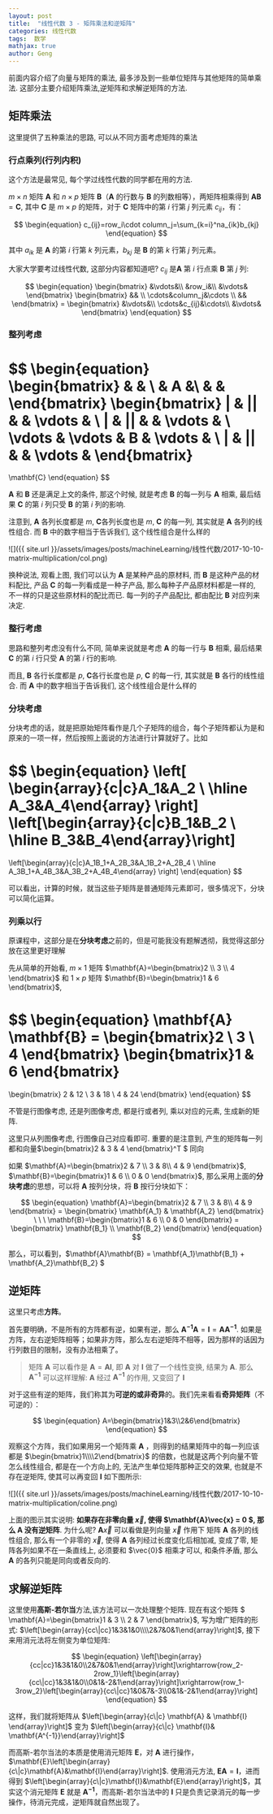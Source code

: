 ```yaml
---
layout: post
title:  "线性代数 3 - 矩阵乘法和逆矩阵"
categories: 线性代数
tags:  数学
mathjax: true
author: Geng
---
```


前面内容介绍了向量与矩阵的乘法, 最多涉及到一些单位矩阵与其他矩阵的简单乘法. 这部分主要介绍矩阵乘法,逆矩阵和求解逆矩阵的方法.





## 矩阵乘法
这里提供了五种乘法的思路, 可以从不同方面考虑矩阵的乘法

### 行点乘列(行列内积)
这个方法是最常见, 每个学过线性代数的同学都在用的方法.

$m \times n$ 矩阵 $\mathbf{A}$ 和 $n\times p$ 矩阵 $\mathbf{B}$（$\mathbf{A}$ 的行数与 $\mathbf{B}$ 的列数相等），两矩阵相乘得到 $\mathbf{A}\mathbf{B}=\mathbf{C}$, 其中 $\mathbf{C}$ 是 $m\times p$ 的矩阵，对于 $\mathbf{C}$ 矩阵中的第 $i$ 行第 $j$ 列元素 $c_{ij}$，有：

$$
\begin{equation}
c_{ij}=row_i\cdot column_j=\sum_{k=i}^na_{ik}b_{kj}
\end{equation}
$$

其中 $a_{ik}$ 是 $\mathbf{A}$ 的第 $i$ 行第 $k$ 列元素，$b_{kj}$ 是 $\mathbf{B}$ 的第 $k$ 行第 $j$ 列元素。

大家大学要考过线性代数, 这部分内容都知道吧? $c_{ij}$ 是$\mathbf{A}$ 第 $i$ 行点乘 $\mathbf{B}$ 第 $j$ 列:

$$
\begin{equation}
\begin{bmatrix}
    &\vdots&\\
    &row_i&\\
    &\vdots&
\end{bmatrix}
\begin{bmatrix}
    && \\
    \cdots&column_j&\cdots \\
    && 
\end{bmatrix}
    =
\begin{bmatrix}
    &\vdots&\\
    \cdots&c_{ij}&\cdots\\
    &\vdots&
\end{bmatrix}
\end{equation}
$$

### 整列考虑

$$
\begin{equation}
\begin{bmatrix}
    & &  \\
    & A &\\
    & &
\end{bmatrix}
\begin{bmatrix}
| & || &  & \vdots  &  \\
| & || &  & \vdots  &  \\
\vdots & \vdots & B & \vdots &  \\
| & || &  & \vdots  & 
\end{bmatrix}
=
\mathbf{C}
\end{equation}
$$

$\mathbf{A}$ 和 $\mathbf{B}$ 还是满足上文的条件, 那这个时候, 就是考虑 $\mathbf{B}$ 的每一列与 $\mathbf{A}$ 相乘, 最后结果 $\mathbf{C}$ 的第 $i$ 列只受 $\mathbf{B}$ 的第 $i$ 列的影响.

注意到, $\mathbf{A}$ 各列长度都是 $m$, $\mathbf{C}$各列长度也是 $m$, $\mathbf{C}$ 的每一列, 其实就是 $\mathbf{A}$ 各列的线性组合. 而 $\mathbf{B}$ 中的数字相当于告诉我们, 这个线性组合是什么样的


![]({{ site.url }}/assets/images/posts/machineLearning/线性代数/2017-10-10-matrix-multiplication/col.png)

换种说法, 观看上图, 我们可以认为 $\mathbf{A}$ 是某种产品的原材料, 而  $\mathbf{B}$ 是这种产品的材料配比, 产品  $\mathbf{C}$ 的每一列看成是一种子产品, 那么每种子产品原材料都是一样的, 不一样的只是这些原材料的配比而已. 每一列的子产品配比, 都由配比 $\mathbf{B}$ 对应列来决定.  

### 整行考虑

思路和整列考虑没有什么不同, 简单来说就是考虑 $\mathbf{A}$ 的每一行与 $\mathbf{B}$ 相乘, 最后结果 $\mathbf{C}$ 的第 $i$ 行只受 $\mathbf{A}$ 的第 $i$ 行的影响.

而且, $\mathbf{B}$ 各行长度都是 $p$, $\mathbf{C}$各行长度也是 $p$, $\mathbf{C}$ 的每一行, 其实就是 $\mathbf{B}$ 各行的线性组合. 而 $\mathbf{A}$ 中的数字相当于告诉我们, 这个线性组合是什么样的

### 分块考虑

分块考虑的话，就是把原始矩阵看作是几个子矩阵的组合，每个子矩阵都认为是和原来的一项一样，然后按照上面说的方法进行计算就好了。比如

$$
\begin{equation} 
\left[ \begin{array}{c|c}A_1&A_2 \\ 
\hline 
A_3&A_4\end{array} \right] 
\left[\begin{array}{c|c}B_1&B_2 \\
\hline 
B_3&B_4\end{array}\right]
=
\left[\begin{array}{c|c}A_1B_1+A_2B_3&A_1B_2+A_2B_4 \\
\hline A_3B_1+A_4B_3&A_3B_2+A_4B_4\end{array} \right]
\end{equation}
$$

可以看出，计算的时候，就当这些子矩阵是普通矩阵元素即可，很多情况下，分块可以简化运算。

### 列乘以行

原课程中，这部分是在**分块考虑**之前的，但是可能我没有题解透彻，我觉得这部分放在这里更好理解

先从简单的开始看, $m \times 1$ 矩阵 $\mathbf{A}=\begin{bmatrix}2 \\ 3 \\ 4 \end{bmatrix}$ 和 $1\times p$ 矩阵 $\mathbf{B}=\begin{bmatrix}1 & 6 \end{bmatrix}$, 

$$
\begin{equation} 
 \mathbf{A} \mathbf{B} =
 \begin{bmatrix}2 \\ 3 \\ 4 \end{bmatrix} 
 \begin{bmatrix}1 & 6 \end{bmatrix}
 =
 \begin{bmatrix}
 2 & 12 \\
 3 & 18 \\
 4 & 24
 \end{bmatrix}
\end{equation}
$$

不管是行图像考虑, 还是列图像考虑, 都是行或者列, 乘以对应的元素, 生成新的矩阵. 

这里只从列图像考虑, 行图像自己对应看即可. 重要的是注意到, 产生的矩阵每一列都和向量$\begin{bmatrix}2 & 3 & 4 \end{bmatrix}^T $ 同向

如果 $\mathbf{A}=\begin{bmatrix}2 & 7 \\ 3 & 8\\ 4 & 9 \end{bmatrix}$,  $\mathbf{B}=\begin{bmatrix}1 & 6 \\ 0 & 0 \end{bmatrix}$, 那么采用上面的**分块考虑**的思想，可以将 $\mathbf{A}$ 按列分块，将 $\mathbf{B}$ 按行分块如下：

$$ \begin{equation} 
\mathbf{A}=\begin{bmatrix}2 & 7 \\ 3 & 8\\ 4 & 9 \end{bmatrix} = \begin{bmatrix} \mathbf{A_1} & \mathbf{A_2} \end{bmatrix} \ \ \ 
\mathbf{B}=\begin{bmatrix}1 & 6 \\ 0 & 0 \end{bmatrix} = \begin{bmatrix} \mathbf{B_1} \\ \mathbf{B_2} \end{bmatrix}
\end{equation} $$

那么，可以看到，$\mathbf{A}\mathbf{B} = \mathbf{A_1}\mathbf{B_1} + \mathbf{A_2}\mathbf{B_2} $ 

## 逆矩阵

这里只考虑**方阵**。

首先要明确，不是所有的方阵都有逆，如果有逆，那么 $\mathbf{A^{-1}} \mathbf{A} = \mathbf{I} = \mathbf{A} \mathbf{A^{-1}}$. 如果是方阵，左右逆矩阵相等；如果非方阵，那么左右逆矩阵不相等，因为那样的话因为行列数目的限制，没有办法相乘了。

> 矩阵 $\mathbf{A}$ 可以看作是 $\mathbf{A}=\mathbf{A}\mathbf{I}$, 即 $\mathbf{A}$ 对 $\mathbf{I}$ 做了一个线性变换, 结果为 $\mathbf{A}$. 那么 $\mathbf{A^{-1}}$ 可以这样理解: $\mathbf{A}$ 经过 $\mathbf{A^{-1}}$ 的作用, 又变回了 $\mathbf{I}$

对于这些有逆的矩阵，我们称其为**可逆的或非奇异**的。我们先来看看**奇异矩阵**（不可逆的）：

$$ \begin{equation} 
A=\begin{bmatrix}1&3\\2&6\end{bmatrix}
\end{equation} $$

观察这个方阵，我们如果用另一个矩阵乘 $\mathbf{A}$ ，则得到的结果矩阵中的每一列应该都是 $\begin{bmatrix}1\\\\2\end{bmatrix}$ 的倍数，也就是这两个列向量不管怎么线性组合, 都是在一个方向上的, 无法产生单位矩阵那种正交的效果, 也就是不存在逆矩阵, 使其可以再变回 $\mathbf{I}$ 如下图所示:

![]({{ site.url }}/assets/images/posts/machineLearning/线性代数/2017-10-10-matrix-multiplication/coline.png)

上面的图示其实说明: **如果存在非零向量 $\vec{x}$, 使得 $\mathbf{A}\vec{x} = 0 $, 那么 $\mathbf{A}$ 没有逆矩阵**. 为什么呢? $\mathbf{A}\vec{x}$ 可以看做是列向量 $\vec{x}$ 作用下 矩阵 $\mathbf{A}$ 各列的线性组合, 那么有一个非零的 $\vec{x}$, 使得 $\mathbf{A}$ 各列经过长度变化后相加减, 变成了零, 矩阵各列如果不在一条直线上, 必须要和 $\vec{0}$ 相乘才可以, 和条件矛盾, 那么 $\mathbf{A}$ 的各列只能是同向或者反向的.  

## 求解逆矩阵

这里使用**高斯-若尔当**方法,该方法可以一次处理整个矩阵. 现在有这个矩阵 $ \mathbf{A}=\begin{bmatrix}1 & 3 \\\\ 2 & 7 \end{bmatrix}$, 写为增广矩阵的形式: $\left[\begin{array}{cc\|cc}1&3&1&0\\\\2&7&0&1\end{array}\right]$, 接下来用消元法将左侧变为单位矩阵:

$$ \begin{equation} 
\left[\begin{array}{cc|cc}1&3&1&0\\2&7&0&1\end{array}\right]\xrightarrow{row_2-2row_1}\left[\begin{array}{cc\|cc}1&3&1&0\\0&1&-2&1\end{array}\right]\xrightarrow{row_1-3row_2}\left[\begin{array}{cc\|cc}1&0&7&-3\\0&1&-2&1\end{array}\right]
\end{equation} $$

这样，我们就将矩阵从 $\left[\begin{array}{c\|c} \mathbf{A} & \mathbf{I} \end{array}\right]$ 变为 $\left[\begin{array}{c\|c} \mathbf{I}& \mathbf{A^{-1}}\end{array}\right]$

而高斯-若尔当法的本质是使用消元矩阵 $\mathbf{E}$，对 $\mathbf{A}$ 进行操作，$\mathbf{E}\left[\begin{array}{c\|c}\mathbf{A}&\mathbf{I}\end{array}\right]$. 使用消元方法, $\mathbf{E}\mathbf{A}=\mathbf{I}$，进而得到 $\left[\begin{array}{c\|c}\mathbf{I}&\mathbf{E}\end{array}\right]$，其实这个消元矩阵 $\mathbf{E}$ 就是 $\mathbf{A^{-1}}$，而高斯-若尔当法中的 $\mathbf{I}$ 只是负责记录消元的每一步操作，待消元完成，逆矩阵就自然出现了。
